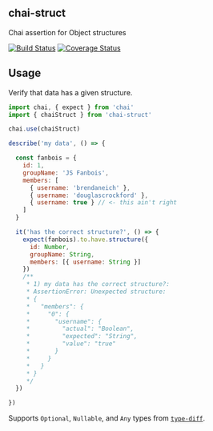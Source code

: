 chai-struct
---
Chai assertion for Object structures

[![Build Status](https://travis-ci.org/thebearingedge/chai-struct.svg?branch=master)](https://travis-ci.org/thebearingedge/chai-struct.svg?branch=master)
[![Coverage Status](https://coveralls.io/repos/github/thebearingedge/chai-struct/badge.svg?branch=master)](https://coveralls.io/github/thebearingedge/chai-struct?branch=master)

## Usage

Verify that data has a given structure.

```javascript
import chai, { expect } from 'chai'
import { chaiStruct } from 'chai-struct'

chai.use(chaiStruct)

describe('my data', () => {

  const fanbois = {
    id: 1,
    groupName: 'JS Fanbois',
    members: [
      { username: 'brendaneich' },
      { username: 'douglascrockford' },
      { username: true } // <- this ain't right
    ]
  }

  it('has the correct structure?', () => {
    expect(fanbois).to.have.structure({
      id: Number,
      groupName: String,
      members: [{ username: String }]
    })
    /**
     * 1) my data has the correct structure?:
     * AssertionError: Unexpected structure:
     * {
     *   "members": {
     *     "0": {
     *       "username": {
     *         "actual": "Boolean",
     *         "expected": "String",
     *         "value": "true"
     *       }
     *     }
     *   }
     * }
     */
  })

})
```

Supports `Optional`, `Nullable`, and `Any` types from [`type-diff`](https://github.com/thebearingedge/type-diff).
